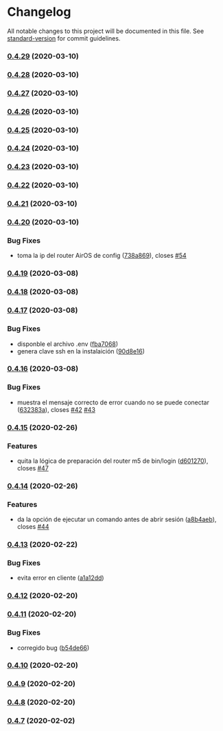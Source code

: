 # Changelog

All notable changes to this project will be documented in this file. See [standard-version](https://github.com/conventional-changelog/standard-version) for commit guidelines.

### [0.4.29](http://gitea.casa.dylgran.com/yuniel/internet-etecsa-login/compare/v0.4.28...v0.4.29) (2020-03-10)

### [0.4.28](http://gitea.casa.dylgran.com/yuniel/internet-etecsa-login/compare/v0.4.27...v0.4.28) (2020-03-10)

### [0.4.27](http://gitea.casa.dylgran.com/yuniel/internet-etecsa-login/compare/v0.4.26...v0.4.27) (2020-03-10)

### [0.4.26](http://gitea.casa.dylgran.com/yuniel/internet-etecsa-login/compare/v0.4.25...v0.4.26) (2020-03-10)

### [0.4.25](http://gitea.casa.dylgran.com/yuniel/internet-etecsa-login/compare/v0.4.24...v0.4.25) (2020-03-10)

### [0.4.24](http://gitea.casa.dylgran.com/yuniel/internet-etecsa-login/compare/v0.4.23...v0.4.24) (2020-03-10)

### [0.4.23](http://gitea.casa.dylgran.com/yuniel/internet-etecsa-login/compare/v0.4.22...v0.4.23) (2020-03-10)

### [0.4.22](http://gitea.casa.dylgran.com/yuniel/internet-etecsa-login/compare/v0.4.21...v0.4.22) (2020-03-10)

### [0.4.21](http://gitea.casa.dylgran.com/yuniel/internet-etecsa-login/compare/v0.4.20...v0.4.21) (2020-03-10)

### [0.4.20](http://gitea.casa.dylgran.com/yuniel/internet-etecsa-login/compare/v0.4.19...v0.4.20) (2020-03-10)


### Bug Fixes

* toma la ip del router AirOS de config ([738a869](http://gitea.casa.dylgran.com/yuniel/internet-etecsa-login/commit/738a869a8fb9e5ae143c0bc81a5f29b003cbdeee)), closes [#54](http://gitea.casa.dylgran.com/yuniel/internet-etecsa-login/issues/54)

### [0.4.19](http://gitea.casa.dylgran.com/yuniel/internet-etecsa-login/compare/v0.4.18...v0.4.19) (2020-03-08)

### [0.4.18](http://gitea.casa.dylgran.com/yuniel/internet-etecsa-login/compare/v0.4.17...v0.4.18) (2020-03-08)

### [0.4.17](http://gitea.casa.dylgran.com/yuniel/internet-etecsa-login/compare/v0.4.16...v0.4.17) (2020-03-08)


### Bug Fixes

* disponble el archivo .env ([fba7068](http://gitea.casa.dylgran.com/yuniel/internet-etecsa-login/commit/fba70680b6980a90e699a9c3b3e05fc5fcf6a2e2))
* genera clave ssh en la instalaición ([90d8e16](http://gitea.casa.dylgran.com/yuniel/internet-etecsa-login/commit/90d8e16d8a5655b72370c679acfba31292711971))

### [0.4.16](http://gitea.casa.dylgran.com/yuniel/internet-etecsa-login/compare/v0.4.15...v0.4.16) (2020-03-08)


### Bug Fixes

* muestra el mensaje correcto de error cuando no se puede conectar ([632383a](http://gitea.casa.dylgran.com/yuniel/internet-etecsa-login/commit/632383a2fbb5d8b08929cc6f7454e54aaedcf90f)), closes [#42](http://gitea.casa.dylgran.com/yuniel/internet-etecsa-login/issues/42) [#43](http://gitea.casa.dylgran.com/yuniel/internet-etecsa-login/issues/43)

### [0.4.15](http://gitea.casa.dylgran.com/yuniel/internet-etecsa-login/compare/v0.4.14...v0.4.15) (2020-02-26)


### Features

* quita la lógica de preparación del router m5 de bin/login ([d601270](http://gitea.casa.dylgran.com/yuniel/internet-etecsa-login/commit/d6012704ac1c12e3fda10b32557498c646688ada)), closes [#47](http://gitea.casa.dylgran.com/yuniel/internet-etecsa-login/issues/47)

### [0.4.14](http://gitea.casa.dylgran.com/yuniel/internet-etecsa-login/compare/v0.4.13...v0.4.14) (2020-02-26)


### Features

* da la opción de ejecutar un comando antes de abrir sesión ([a8b4aeb](http://gitea.casa.dylgran.com/yuniel/internet-etecsa-login/commit/a8b4aeb9008be3509fc9532f03f4fc537b1361c2)), closes [#44](http://gitea.casa.dylgran.com/yuniel/internet-etecsa-login/issues/44)

### [0.4.13](http://gitea.casa.dylgran.com/yuniel/internet-etecsa-login/compare/v0.4.12...v0.4.13) (2020-02-22)


### Bug Fixes

* evita error en cliente ([a1a12dd](http://gitea.casa.dylgran.com/yuniel/internet-etecsa-login/commit/a1a12dd8762cb466a1daa743d6cbd094e0be7cfa))

### [0.4.12](http://gitea.casa.dylgran.com/yuniel/internet-etecsa-login/compare/v0.4.11...v0.4.12) (2020-02-20)

### [0.4.11](http://gitea.casa.dylgran.com/yuniel/internet-etecsa-login/compare/v0.4.10...v0.4.11) (2020-02-20)


### Bug Fixes

* corregido bug ([b54de66](http://gitea.casa.dylgran.com/yuniel/internet-etecsa-login/commit/b54de6627658695195d247a3f8b71617ebbe1b64))

### [0.4.10](http://gitea.casa.dylgran.com/yuniel/internet-etecsa-login/compare/v0.4.9...v0.4.10) (2020-02-20)

### [0.4.9](http://gitea.casa.dylgran.com/yuniel/internet-etecsa-login/compare/v0.4.8...v0.4.9) (2020-02-20)

### [0.4.8](http://gitea.casa.dylgran.com/yuniel/internet-etecsa-login/compare/v0.4.7...v0.4.8) (2020-02-20)

### [0.4.7](http://gitea.casa.dylgran.com/yuniel/internet-etecsa-login/compare/v0.4.6...v0.4.7) (2020-02-02)

